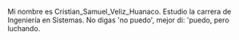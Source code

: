 Mi nombre es Cristian_Samuel_Veliz_Huanaco.
Estudio la carrera de Ingeniería en Sistemas.
No digas 'no puedo', mejor di: 'puedo, pero luchando.
